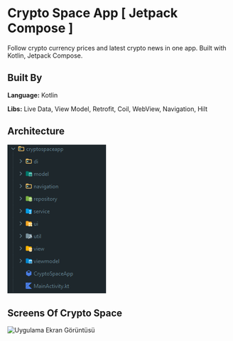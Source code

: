 
# Crypto Space App [ Jetpack Compose ]

Follow crypto currency prices and latest crypto news in one app. Built with Kotlin, Jetpack Compose.



## Built By

**Language:** Kotlin

**Libs:** Live Data, View Model, Retrofit, Coil, WebView, Navigation, Hilt

  
## Architecture
![SS](https://raw.githubusercontent.com/egementt/CryptoSpaceApp/master/screens/arch.PNG)
## Screens Of Crypto Space

![Uygulama Ekran Görüntüsü](https://media.giphy.com/media/dCYKfLLuxN8CkMQ8bJ/giphy.gif)

  
